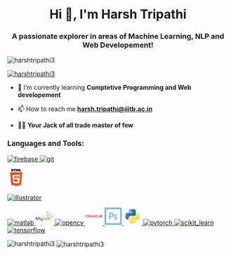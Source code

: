 <h1 align="center">Hi 👋, I'm Harsh Tripathi</h1>
<h3 align="center">A passionate explorer in areas of Machine Learning, NLP and Web Developement!</h3>

<p align="left"> <img src="https://komarev.com/ghpvc/?username=harshtripathi3&label=Profile%20views&color=0e75b6&style=flat" alt="harshtripathi3" /> </p>

<p align="left"> <a href="https://github.com/ryo-ma/github-profile-trophy"><img src="https://github-profile-trophy.vercel.app/?username=harshtripathi3" alt="harshtripathi3" /></a> </p>

- 🌱 I’m currently learning **Comptetive Programming and Web developement**

- 📫 How to reach me **harsh.tripathi@iiitb.ac.in**

- 🧑‍🏫  **Your Jack of all trade master of few**

<!-- <h3 align="left">Connect with me:</h3>
<p align="left">
<a href="https://linkedin.com/in/aditya-choudhari-159422189" target="blank"><img align="center" src="https://raw.githubusercontent.com/rahuldkjain/github-profile-readme-generator/master/src/images/icons/Social/linked-in-alt.svg" alt="aditya-choudhari-159422189" height="30" width="40" /></a>
<a href="https://kaggle.com/aditya2108" target="blank"><img align="center" src="https://raw.githubusercontent.com/rahuldkjain/github-profile-readme-generator/master/src/images/icons/Social/kaggle.svg" alt="aditya2108" height="30" width="40" /></a>
<a href="https://www.hackerrank.com/svssa2001" target="blank"><img align="center" src="https://raw.githubusercontent.com/rahuldkjain/github-profile-readme-generator/master/src/images/icons/Social/hackerrank.svg" alt="svssa2001" height="30" width="40" /></a>
<a href="https://www.hackerearth.com/@aditya.choudhari19" target="blank"><img align="center" src="https://raw.githubusercontent.com/rahuldkjain/github-profile-readme-generator/master/src/images/icons/Social/hackerearth.svg" alt="@aditya.choudhari19" height="30" width="40" /></a>
<a href="https://discord.gg/ᶜᴼᴺˢᶜᴵᴱᴺᶜᴵᴬ#7800" target="blank"><img align="center" src="https://raw.githubusercontent.com/rahuldkjain/github-profile-readme-generator/master/src/images/icons/Social/discord.svg" alt="ᶜᴼᴺˢᶜᴵᴱᴺᶜᴵᴬ#7800" height="30" width="40" /></a>
</p> -->

<h3 align="left">Languages and Tools:</h3>
<a href="https://firebase.google.com/" target="_blank"> <img src="https://www.vectorlogo.zone/logos/firebase/firebase-icon.svg" alt="firebase" width="40" height="40"/> </a> <a href="https://git-scm.com/" target="_blank"> <img src="https://www.vectorlogo.zone/logos/git-scm/git-scm-icon.svg" alt="git" width="40" height="40"/> </a>

<a href="https://www.w3.org/html/" target="_blank"> <img src="https://raw.githubusercontent.com/devicons/devicon/master/icons/html5/html5-original-wordmark.svg" alt="html5" width="40" height="40"/> </a> 

<a href="https://www.adobe.com/in/products/illustrator.html" target="_blank"> <img src="https://www.vectorlogo.zone/logos/adobe_illustrator/adobe_illustrator-icon.svg" alt="illustrator" width="40" height="40"/> </a> 

<a href="https://www.mathworks.com/" target="_blank"> <img src="https://upload.wikimedia.org/wikipedia/commons/2/21/Matlab_Logo.png" alt="matlab" width="40" height="40"/> </a> <a href="https://www.mysql.com/" target="_blank"> <img src="https://raw.githubusercontent.com/devicons/devicon/master/icons/mysql/mysql-original-wordmark.svg" alt="mysql" width="40" height="40"/> </a> <a href="https://opencv.org/" target="_blank"> <img src="https://www.vectorlogo.zone/logos/opencv/opencv-icon.svg" alt="opencv" width="40" height="40"/> </a> <a href="https://www.oracle.com/" target="_blank"> <img src="https://raw.githubusercontent.com/devicons/devicon/master/icons/oracle/oracle-original.svg" alt="oracle" width="40" height="40"/> </a> <a href="https://www.photoshop.com/en" target="_blank"> <img src="https://raw.githubusercontent.com/devicons/devicon/master/icons/photoshop/photoshop-line.svg" alt="photoshop" width="40" height="40"/> </a> <a href="https://www.python.org" target="_blank"> <img src="https://raw.githubusercontent.com/devicons/devicon/master/icons/python/python-original.svg" alt="python" width="40" height="40"/> </a> <a href="https://pytorch.org/" target="_blank"> <img src="https://www.vectorlogo.zone/logos/pytorch/pytorch-icon.svg" alt="pytorch" width="40" height="40"/> </a> <a href="https://scikit-learn.org/" target="_blank"> <img src="https://upload.wikimedia.org/wikipedia/commons/0/05/Scikit_learn_logo_small.svg" alt="scikit_learn" width="40" height="40"/> </a> <a href="https://www.tensorflow.org" target="_blank"> <img src="https://www.vectorlogo.zone/logos/tensorflow/tensorflow-icon.svg" alt="tensorflow" width="40" height="40"/> </a> </p>

<p><img align="left" src="https://github-readme-stats.vercel.app/api/top-langs?username=harshtripathi3&show_icons=true&locale=en&layout=compact" alt="harshtripathi3" /></p>

<p>&nbsp;<img align="center" src="https://github-readme-stats.vercel.app/api?username=harshtripathi3&show_icons=true&locale=en" alt="harshtripathi3" /></p>
